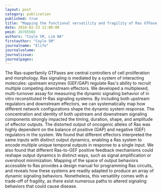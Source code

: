 ```yaml
---
layout: post
category: publication
published: true
title: "Mapping the functional versatility and fragility of Ras GTPase signaling circuits through in vitro network reconstitution."
date: 2016-02-23 12:00:00
pmid: 26765565
authors: "Coyle SM, Lim WA"
firstauthor: "Coyle SM"
journalname: "Elife"
journalvolume: 
journalissue: 
journalpages: 
---
```


The Ras-superfamily GTPases are central controllers of cell proliferation and morphology. Ras signaling is mediated by a system of interacting molecules: upstream enzymes (GEF/GAP) regulate Ras's ability to recruit multiple competing downstream effectors. We developed a multiplexed, multi-turnover assay for measuring the dynamic signaling behavior of in vitro reconstituted H-Ras signaling systems. By including both upstream regulators and downstream effectors, we can systematically map how different network configurations shape the dynamic system response. The concentration and identity of both upstream and downstream signaling components strongly impacted the timing, duration, shape, and amplitude of effector outputs. The distorted output of oncogenic alleles of Ras was highly dependent on the balance of positive (GAP) and negative (GEF) regulators in the system. We found that different effectors interpreted the same inputs with distinct output dynamics, enabling a Ras system to encode multiple unique temporal outputs in response to a single input. We also found that different Ras-to-GEF positive feedback mechanisms could reshape output dynamics in distinct ways, such as signal amplification or overshoot minimization. Mapping of the space of output behaviors accessible to Ras provides a design manual for programming Ras circuits, and reveals how these systems are readily adapted to produce an array of dynamic signaling behaviors. Nonetheless, this versatility comes with a trade-off of fragility, as there exist numerous paths to altered signaling behaviors that could cause disease.

